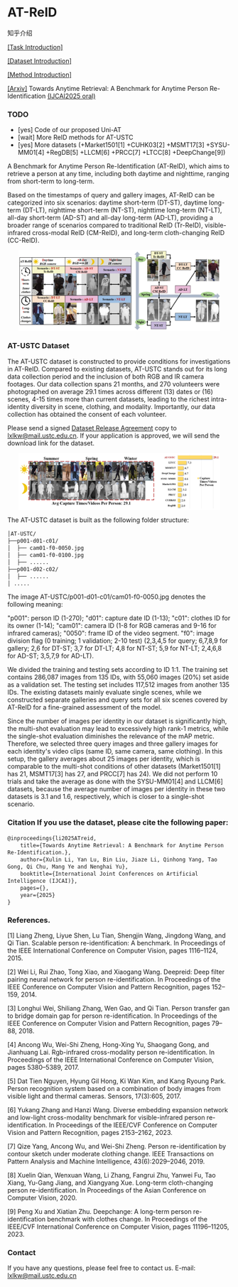 # AT-ReID

知乎介绍

[\[Task Introduction\]](https://zhuanlan.zhihu.com/p/1944895842541605129)

[\[Dataset Introduction\]](https://zhuanlan.zhihu.com/p/1946682409371304382)

[\[Method Introduction\]](https://zhuanlan.zhihu.com/p/1947080865181078424)

[\[Arxiv\]]() Towards Anytime Retrieval: A Benchmark for Anytime Person Re-Identification [(IJCAI2025 oral)]()

### TODO
- [yes] Code of our proposed Uni-AT
- [wait] More ReID methods for AT-USTC 
- [yes] More datasets (+Market1501[1] +CUHK03[2] +MSMT17[3] +SYSU-MM01[4] +RegDB[5] +LLCM[6] +PRCC[7] +LTCC[8] +DeepChange[9])

A Benchmark for Anytime Person Re-Identification (AT-ReID), which aims to retrieve a person at any time, including both daytime and nighttime, ranging from short-term to long-term.

Based on the timestamps of query and gallery images, AT-ReID can be categorized into six scenarios: daytime short-term (DT-ST), daytime long-term (DT-LT), nighttime short-term (NT-ST), nighttime long-term (NT-LT), all-day short-term (AD-ST) and all-day long-term (AD-LT), providing a broader range of scenarios compared to traditional ReID (Tr-ReID), visible-infrared cross-modal ReID (CM-ReID), and long-term cloth-changing ReID (CC-ReID).

<p align="center">   
    <img src="https://github.com/kw66/AT-ReID/blob/main/fig1.png" style="width:90%; display: block; margin-left: auto; margin-right: auto;"> 
</p>

### AT-USTC Dataset

The AT-USTC dataset is constructed to provide conditions for investigations in AT-ReID. Compared to existing datasets, AT-USTC stands out for its long data collection period and the inclusion of both RGB and IR camera footages. Our data collection spans 21 months, and 270 volunteers were photographed on average 29.1 times across different (13) dates or (16) scenes, 4-15 times more than current datasets, leading to the richest intra-identity diversity in scene, clothing, and modality. Importantly, our data collection has obtained the consent of each volunteer. 

Please send a signed [Dataset Release Agreement](https://github.com/kw66/AT-ReID/blob/main/AT-USTC%20Dataset%20Release%20Agreement.pdf) copy to lxlkw@mail.ustc.edu.cn. If your application is approved, we will send the download link for the dataset.

<p align="center">
  <img src="https://github.com/kw66/AT-ReID/blob/main/fig2.png" style="width:90%; display: block; margin-left: auto; margin-right: auto;">
</p>

The AT-USTC dataset is built as the following folder structure:
```
│AT-USTC/
├──p001-d01-c01/
│  ├── cam01-f0-0050.jpg
│  ├── cam01-f0-0100.jpg
│  ├── ......
├──p001-d02-c02/
│  ├── ......
│ .....
```
The image AT-USTC/p001-d01-c01/cam01-f0-0050.jpg denotes the following meaning: 

"p001": person ID (1-270); "d01": capture date ID (1-13); "c01": clothes ID for its owner (1-14); "cam01": camera ID (1-8 for RGB cameras and 9-16 for infrared cameras); "0050": frame ID of the video segment. "f0": image division flag (0 training; 1 validation; 2-10 test) (2,3,4,5 for query; 6,7,8,9 for gallery; 2,6 for DT-ST; 3,7 for DT-LT; 4,8 for NT-ST; 5,9 for NT-LT; 2,4,6,8 for AD-ST; 3,5,7,9 for AD-LT).

We divided the training and testing sets according to ID 1:1. The training set contains 286,087 images from 135 IDs, with 55,060 images (20%) set aside as a validation set. The testing set includes 117,512 images from another 135 IDs. The existing datasets mainly evaluate single scenes, while we constructed separate galleries and query sets for all six scenes covered by AT-ReID for a fine-grained assessment of the model. 

Since the number of images per identity in our dataset is significantly high, the multi-shot evaluation may lead to excessively high rank-1 metrics, while the single-shot evaluation diminishes the relevance of the mAP metric. Therefore, we selected three query images and three gallery images for each identity's video clips (same ID, same camera, same clothing). In this setup, the gallery averages about 25 images per identity, which is comparable to the multi-shot conditions of other datasets (Market1501[1] has 21, MSMT17[3] has 27, and PRCC[7] has 24). We did not perform 10 trials and take the average as done with the SYSU-MM01[4] and LLCM[6] datasets, because the average number of images per identity in these two datasets is 3.1 and 1.6, respectively, which is closer to a single-shot scenario.

### Citation If you use the dataset, please cite the following paper: 
```
@inproceedings{li2025ATreid,
    title={Towards Anytime Retrieval: A Benchmark for Anytime Person Re-Identification.},
    author={Xulin Li, Yan Lu, Bin Liu, Jiaze Li, Qinhong Yang, Tao Gong, Qi Chu, Mang Ye and Nenghai Yu},
    booktitle={International Joint Conferences on Artificial Intelligence (IJCAI)},
    pages={},
    year={2025}
}
```

###  References.

[1] Liang Zheng, Liyue Shen, Lu Tian, Shengjin Wang, Jingdong Wang, and Qi Tian. Scalable person re-identification: A benchmark. In Proceedings of the IEEE International Conference on Computer Vision, pages 1116–1124, 2015.

[2] Wei Li, Rui Zhao, Tong Xiao, and Xiaogang Wang. Deepreid: Deep filter pairing neural network for person re-identification. In Proceedings of the IEEE Conference on Computer Vision and Pattern Recognition, pages 152–159, 2014.

[3] Longhui Wei, Shiliang Zhang, Wen Gao, and Qi Tian. Person transfer gan to bridge domain gap for person re-identification. In Proceedings of the IEEE Conference on Computer Vision and Pattern Recognition, pages 79–88, 2018.

[4] Ancong Wu, Wei-Shi Zheng, Hong-Xing Yu, Shaogang Gong, and Jianhuang Lai. Rgb-infrared cross-modality person re-identification. In Proceedings of the IEEE International Conference on Computer Vision, pages 5380–5389, 2017.

[5] Dat Tien Nguyen, Hyung Gil Hong, Ki Wan Kim, and Kang Ryoung Park. Person recognition system based on a combination of body images from visible light and thermal cameras. Sensors, 17(3):605, 2017.

[6]  Yukang Zhang and Hanzi Wang. Diverse embedding expansion network and low-light cross-modality benchmark for visible-infrared person re-identification. In Proceedings of the IEEE/CVF Conference on Computer Vision and Pattern Recognition, pages 2153–2162, 2023.

[7] Qize Yang, Ancong Wu, and Wei-Shi Zheng. Person re-identification by contour sketch under moderate clothing change. IEEE Transactions on Pattern Analysis and Machine Intelligence, 43(6):2029–2046, 2019.

[8] Xuelin Qian, Wenxuan Wang, Li Zhang, Fangrui Zhu, Yanwei Fu, Tao Xiang, Yu-Gang Jiang, and Xiangyang Xue. Long-term cloth-changing person re-identification. In Proceedings of the Asian Conference on Computer Vision, 2020.

[9] Peng Xu and Xiatian Zhu. Deepchange: A long-term person re-identification benchmark with clothes change. In Proceedings of the IEEE/CVF International Conference on Computer Vision, pages 11196–11205, 2023.

### Contact 
If you have any questions, please feel free to contact us. E-mail: lxlkw@mail.ustc.edu.cn
